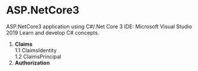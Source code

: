 # ASP.NetCore3


ASP.NetCore3 application using C#/.Net Core 3 
IDE: Microsoft Visual Studio 2019
Learn and develop C# concepts.
1. **Claims**  
1.1 ClaimsIdentity  
1.2 ClaimsPrincipal 
2. **Authorization**

